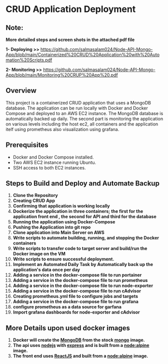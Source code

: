 
# CRUD Application Deployment

## Note:
**More detailed steps and screen shots in the attached pdf file**

**1- Deploying >>** https://github.com/salmasalam024/Node-API-Mongo-App/blob/main/Containerized%20CRUD%20Application%20with%20Automation%20Scripts.pdf

**2- Monitoring >>** https://github.com/salmasalam024/Node-API-Mongo-App/blob/main/Monitoring%20CRUP%20App%20.pdf


## Overview
This project is a containerized CRUD application that uses a MongoDB database. The application can be run locally with Docker and Docker Compose and deployed to an AWS EC2 instance. The MongoDB database is automatically backed up daily.
The second part is monitoring the application on various levels including the host ec2, all containers and the application itelf using prometheus also visualization using grafana.

## Prerequisites
- Docker and Docker Compose installed.
- Two AWS EC2 instance running Ubuntu.
- SSH access to both EC2 instances.

## Steps to Build and Deploy and Automate Backup

1. **Clone the Repository**
1. **Creating CRUD App** 
2. **Confirming that application is working locally**
3. **Dockerize the application in three containers; the first for the application front end , the second for API and third for the database**
4. **Running the application using Docker-Compose**
5. **Pushing the Application into git repo** 
6. **Clone application into Main Server on AWS**
7. **Write scripts to automate building, running, and stopping the Docker containers**
8. **Write scripts to transfer code to target server and build/run the Docker image on the VM**
9. **Write scripts to  ensure successful deployment.**
10. **Implement an Automated Daily Task by Automatically back up the application's data once per day**
11. **Adding a service in the docker-compose file to run portainer**
12. **Adding a service in the docker-compose file to run prometheus**
13. **Adding a service in the docker-compose file to run node-exporter**
14. **Adding a service in the docker-compose file to run cAdvisor**
15. **Creating prometheus.yml file to configure jobs and targets**
16. **Adding a service in the docker-compose file to run grafana**
17. **configure prometheus as a data source for garfana**
18. **Import grafana dashboards for node-exporter and cAdvisor**

## More Details upon used docker images
1. **Docker will create the [MongoDB](https://www.mongodb.com/) from the stock [mongo](https://hub.docker.com/_/mongo) image.**
2. **The api uses [nodejs](https://nodejs.org/) with [express](http://expressjs.com/) and is built from a [node:alpine](https://hub.docker.com/_/node) image.**
3. **The front end uses [ReactJS](https://reactjs.org/) and built from a [node:alpine](https://hub.docker.com/_/node) image.**
